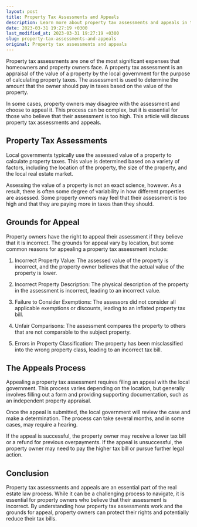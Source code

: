```yaml
---
layout: post
title: Property Tax Assessments and Appeals
description: Learn more about property tax assessments and appeals in the realm of real estate law.
date: 2023-03-31 19:27:19 +0300
last_modified_at: 2023-03-31 19:27:19 +0300
slug: property-tax-assessments-and-appeals
original: Property tax assessments and appeals
---
```


Property tax assessments are one of the most significant expenses that homeowners and property owners face. A property tax assessment is an appraisal of the value of a property by the local government for the purpose of calculating property taxes. The assessment is used to determine the amount that the owner should pay in taxes based on the value of the property.

In some cases, property owners may disagree with the assessment and choose to appeal it. This process can be complex, but it is essential for those who believe that their assessment is too high. This article will discuss property tax assessments and appeals.

## Property Tax Assessments

Local governments typically use the assessed value of a property to calculate property taxes. This value is determined based on a variety of factors, including the location of the property, the size of the property, and the local real estate market.

Assessing the value of a property is not an exact science, however. As a result, there is often some degree of variability in how different properties are assessed. Some property owners may feel that their assessment is too high and that they are paying more in taxes than they should.

## Grounds for Appeal

Property owners have the right to appeal their assessment if they believe that it is incorrect. The grounds for appeal vary by location, but some common reasons for appealing a property tax assessment include:

1. Incorrect Property Value: The assessed value of the property is incorrect, and the property owner believes that the actual value of the property is lower.

2. Incorrect Property Description: The physical description of the property in the assessment is incorrect, leading to an incorrect value.

3. Failure to Consider Exemptions: The assessors did not consider all applicable exemptions or discounts, leading to an inflated property tax bill.

4. Unfair Comparisons: The assessment compares the property to others that are not comparable to the subject property.

5. Errors in Property Classification: The property has been misclassified into the wrong property class, leading to an incorrect tax bill.

## The Appeals Process

Appealing a property tax assessment requires filing an appeal with the local government. This process varies depending on the location, but generally involves filling out a form and providing supporting documentation, such as an independent property appraisal.

Once the appeal is submitted, the local government will review the case and make a determination. The process can take several months, and in some cases, may require a hearing.

If the appeal is successful, the property owner may receive a lower tax bill or a refund for previous overpayments. If the appeal is unsuccessful, the property owner may need to pay the higher tax bill or pursue further legal action.

## Conclusion

Property tax assessments and appeals are an essential part of the real estate law process. While it can be a challenging process to navigate, it is essential for property owners who believe that their assessment is incorrect. By understanding how property tax assessments work and the grounds for appeal, property owners can protect their rights and potentially reduce their tax bills.
